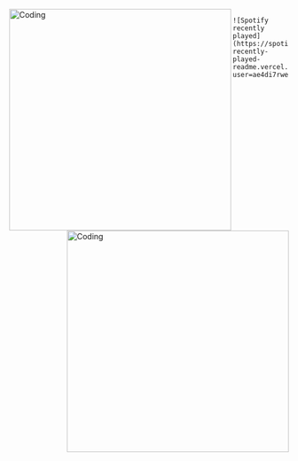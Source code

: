 <img align="left" alt="Coding" width="400" src="https://media0.giphy.com/media/PuvJVM5w0wu6QEUWfq/giphy.gif?cid=ecf05e47pqe959nbbbmx1tg0vbam4gmqr7cqe3t2hm7q5wak&ep=v1_gifs_search&rid=giphy.gif&ct=g"> <img align="right" alt="Coding" width="400" src="https://media4.giphy.com/media/FhPbyzFSuKmly/giphy.gif?cid=ecf05e47rgefp0rhxl2op8jugp05klb5zfeasfpll3td6bgq&ep=v1_gifs_search&rid=giphy.gif&ct=g">

                                                     ![Spotify recently played](https://spotify-recently-played-readme.vercel.app/api?user=ae4di7rwegwqrefp3i7f920f1)
